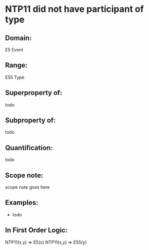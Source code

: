 # NTP11 did not have participant of type

## Domain: 

E5 Event

## Range: 

E55 Type

## Superproperty of: 

todo

## Subproperty of: 

todo

## Quantification: 

todo

## Scope note: 

scope note goes here

## Examples: 

* todo

## In First Order Logic: 

NTP11(x,y) ⇒ E5(x)
NTP11(x,y) ⇒ E55(y)

